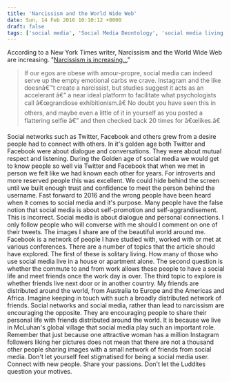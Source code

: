 ```yaml
---
title: 'Narcissism and the World Wide Web'
date: Sun, 14 Feb 2016 10:10:12 +0000
draft: false
tags: ['social media', 'Social Media Deontology', 'social media living room', 'social networking']
---
```


According to a New York Times writer, Narcissism and the World Wide Web are increasing. "[Narcissism is increasing...](http://www.nytimes.com/2016/02/14/opinion/narcissism-is-increasing-so-youre-not-so-special.html)"

> If our egos are obese with amour-propre, social media can indeed serve up the empty emotional carbs we crave. Instagram and the like doesnâ€™t create a narcissist, but studies suggest it acts as an accelerant â€” a near ideal platform to facilitate what psychologists call â€œgrandiose exhibitionism.â€ No doubt you have seen this in others, and maybe even a little of it in yourself as you posted a flattering selfie â€” and then checked back 20 times for â€œlikes.â€

Social networks such as Twitter, Facebook and others grew from a desire people had to connect with others. In it's golden age both Twitter and Facebook were about dialogue and conversations. They were about mutual respect and listening. During the Golden age of social media we would get to know people so well via Twitter and Facebook that when we met in person we felt like we had known each other for years. For introverts and more reserved people this was excellent. We could hide behind the screen until we built enough trust and confidence to meet the person behind the username. Fast forward to 2016 and the wrong people have been heard when it comes to social media and it's purpose. Many people have the false notion that social media is about self-promotion and self-aggrandisement. This is incorrect. Social media is about dialogue and personal connections. I only follow people who will converse with me should I comment on one of their tweets. The images I share are of the beautiful world around me. Facebook is a network of people I have studied with, worked with or met at various conferences. There are a number of topics that the article should have explored. The first of these is solitary living. How many of those who use social media live in a house or apartment alone. The second question is whether the commute to and from work allows these people to have a social life and meet friends once the work day is over. The third topic to explore is whether friends live next door or in another country. My friends are distributed around the world, from Australia to Europe and the Americas and Africa. Imagine keeping in touch with such a broadly distributed network of friends. Social networks and social media, rather than lead to narcissism are encouraging the opposite. They are encouraging people to share their personal life with friends distributed around the world. It is because we live in McLuhan's global village that social media play such an important role. Remember that just because one attractive woman has a million Instagram followers liking her pictures does not mean that there are not a thousand other people sharing images with a small network of friends from social media. Don't let yourself feel stigmatised for being a social media user. Connect with new people. Share your passions. Don't let the Luddites question your motives.
